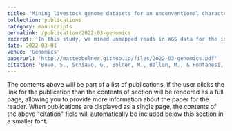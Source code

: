 ```yaml
---
title: "Mining livestock genome datasets for an unconventional characterization of animal DNA viromes"
collection: publications
category: manuscripts
permalink: /publication/2022-03-genomics
excerpt: 'In this study, we mined unmapped reads in WGS data for the identification of virus sequences in several livestock species/'
date: 2022-03-01
venue: 'Genomics'
paperurl: 'http://matteobolner.github.io/files/2022-03-genomics.pdf'
citation: 'Bovo, S., Schiavo, G., Bolner, M., Ballan, M., & Fontanesi, L. (2022). Mining livestock genome datasets for an unconventional characterization of animal DNA viromes. Genomics., 114(2). https://doi.org/10.1016/j.ygeno.2022.110312'
---
```


The contents above will be part of a list of publications, if the user clicks the link for the publication than the contents of section will be rendered as a full page, allowing you to provide more information about the paper for the reader. When publications are displayed as a single page, the contents of the above "citation" field will automatically be included below this section in a smaller font.